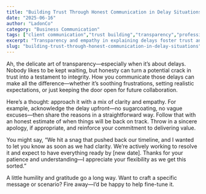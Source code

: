 ```yaml
---
title: "Building Trust Through Honest Communication in Delay Situations"
date: "2025-06-16"
author: "LadonCo"
category: "Business Communication"
tags: ["client communication","trust building","transparency","professionalism","customer relations"]
excerpt: "Transparency and empathy in explaining delays foster trust and strengthen client relationships. Learn how to communicate setbacks effectively with sincerity and professionalism."
slug: "building-trust-through-honest-communication-in-delay-situations"
---
```


Ah, the delicate art of transparency—especially when it’s about delays. Nobody likes to be kept waiting, but honesty can turn a potential crack in trust into a testament to integrity. How you communicate those delays can make all the difference—whether it’s soothing frustrations, setting realistic expectations, or just keeping the door open for future collaboration.

Here’s a thought: approach it with a mix of clarity and empathy. For example, acknowledge the delay upfront—no sugarcoating, no vague excuses—then share the reasons in a straightforward way. Follow that with an honest estimate of when things will be back on track. Throw in a sincere apology, if appropriate, and reinforce your commitment to delivering value.

You might say, “We hit a snag that pushed back our timeline, and I wanted to let you know as soon as we had clarity. We’re actively working to resolve it and expect to have everything ready by [new date]. Thanks for your patience and understanding—I appreciate your flexibility as we get this sorted.”

A little humility and gratitude go a long way. Want to craft a specific message or scenario? Fire away—I’d be happy to help fine-tune it.